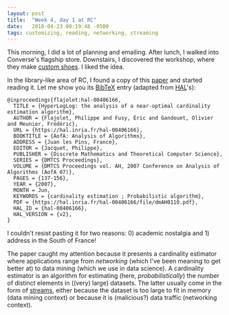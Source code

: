 ```yaml
---
layout: post
title:  "Week 4, day 1 at RC"
date:   2018-04-23 00:19:48 -0500
tags: customizing, reading, networking, streaming
---
```

This morning, I did a lot of planning and emailing. After lunch, I walked into
Converse's flagship store. Downstairs, I discovered the workshop, where they
make [custom shoes](https://www.converse.com/us/en_us/c/converse/custom). I
liked the idea.

In the library-like area of RC, I found a copy of this
[paper](https://hal.inria.fr/hal-00406166) and started reading it. Let me show
you its [BibTeX](https://en.wikipedia.org/wiki/BibTeX) entry (adapted from
[HAL](https://hal.inria.fr/hal-00406166v2/bibtex)'s):

    @inproceedings{flajolet:hal-00406166,
      TITLE = {HyperLogLog: the analysis of a near-optimal cardinality estimation algorithm},
      AUTHOR = {Flajolet, Philippe and Fusy, Éric and Gandouet, Olivier and Meunier, Frédéric},
      URL = {https://hal.inria.fr/hal-00406166},
      BOOKTITLE = {AofA: Analysis of Algorithms},
      ADDRESS = {Juan les Pins, France},
      EDITOR = {Jacquet, Philippe},
      PUBLISHER = {Discrete Mathematics and Theoretical Computer Science},
      SERIES = {DMTCS Proceedings},
      VOLUME = {DMTCS Proceedings vol. AH, 2007 Conference on Analysis of Algorithms (AofA 07)},
      PAGES = {137-156},
      YEAR = {2007},
      MONTH = Jun,
      KEYWORDS = {cardinality estimation ; Probabilistic algorithm},
      PDF = {https://hal.inria.fr/hal-00406166/file/dmAH0110.pdf},
      HAL_ID = {hal-00406166},
      HAL_VERSION = {v2},
    } 

I couldn't resist pasting it for two reasons: 0) academic nostalgia and 1)
address in the South of France! 

The paper caught my attention because it presents a cardinality estimator where
applications range from *networking* (which I've been meaning to get better at)
to data mining (which we use in data science). A cardinality estimator is an
algorithm for estimating (here, *probabilistically*) the number of distinct
elements in ((very) large) datasets. The latter usually come in the form of
[streams](https://en.wikipedia.org/wiki/Stream_(computing)), either because the
dataset is too large to fit in memory (data mining context) or because it is
(malicious?) data traffic (networking context).
